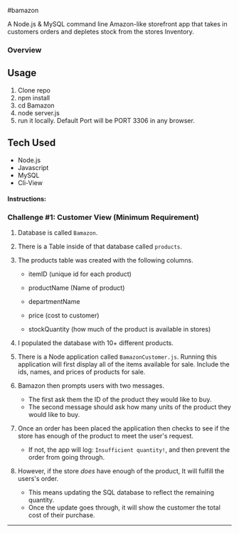 #bamazon

A Node.js & MySQL command line Amazon-like storefront app that takes in customers orders and depletes stock from the stores Inventory. 

### Overview


## Usage

1. Clone repo
2. npm install
3. cd Bamazon
4. node server.js
5. run it locally. Default Port will be PORT 3306 in any browser.


## Tech Used 

* Node.js 
* Javascript
* MySQL 
* Cli-View 

#### Instructions:

### Challenge #1: Customer View (Minimum Requirement)

1. Database is called `Bamazon`.

2. There is a Table inside of that database called `products`.

3. The products table was created with the following columns.

	* itemID (unique id for each product)

	* productName (Name of product)

	* departmentName 

	* price (cost to customer)

	* stockQuantity (how much of the product is available in stores)

4. I populated the database with 10+ different products. 

5. There is a Node application called `BamazonCustomer.js`. Running this application will first display all of the items available for sale. Include the ids, names, and prices of products for sale.

6. Bamazon then prompts users with two messages. 
	* The first ask them the ID of the product they would like to buy. 
	* The second message should ask how many units of the product they would like to buy.

7. Once an order has been placed the application then checks to see if the store has enough of the product to meet the user's request. 
	* If not, the app will log: `Insufficient quantity!`, and then prevent the order from going through.

8. However, if the store *does* have enough of the product, It will fulfill the users's order. 
	* This means updating the SQL database to reflect the remaining quantity.
	* Once the update goes through, it will show the customer the total cost of their purchase.

---------------------------------



